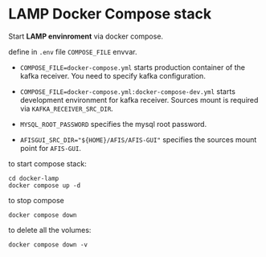 # LAMP Docker Compose stack
Start **LAMP envinroment** via docker compose. 

define in `.env` file `COMPOSE_FILE` envvar.

- `COMPOSE_FILE=docker-compose.yml` starts production container of the kafka receiver. You need to specify kafka configuration.
- `COMPOSE_FILE=docker-compose.yml:docker-compose-dev.yml` starts development environment for kafka receiver. Sources mount is required via `KAFKA_RECEIVER_SRC_DIR`.


- `MYSQL_ROOT_PASSWORD` specifies the mysql root password.
- `AFISGUI_SRC_DIR="${HOME}/AFIS/AFIS-GUI"` specifies the sources mount point for `AFIS-GUI`.


to start compose stack:

```
cd docker-lamp
docker compose up -d
```

to stop compose 
```
docker compose down
```

to delete all the volumes:
```
docker compose down -v
```
